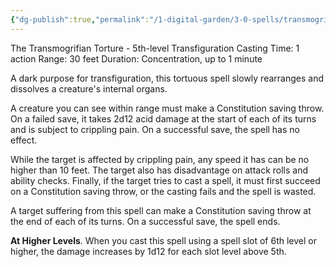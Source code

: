 ```yaml
---
{"dg-publish":true,"permalink":"/1-digital-garden/3-0-spells/transmogrify-dark/"}
---
```


The Transmogrifian Torture - 5th-level Transfiguration
Casting Time: 1 action
Range: 30 feet
Duration: Concentration, up to 1 minute

A dark purpose for transfiguration, this tortuous spell slowly rearranges and dissolves a creature's internal organs. 

A creature you can see within range must make a Constitution saving throw. On a failed save, it takes 2d12 acid damage at the start of each of its turns and is subject to crippling pain. On a successful save, the spell has no effect.

While the target is affected by crippling pain, any speed it has can be no higher than 10 feet. The target also has disadvantage on attack rolls and ability checks. Finally, if the target tries to cast a spell, it must first succeed on a Constitution saving throw, or the casting fails and the spell is wasted.

A target suffering from this spell can make a Constitution saving throw at the end of each of its turns. On a successful save, the spell ends.

**At Higher Levels**. When you cast this spell using a spell slot of 6th level or higher, the damage increases by 1d12 for each slot level above 5th.